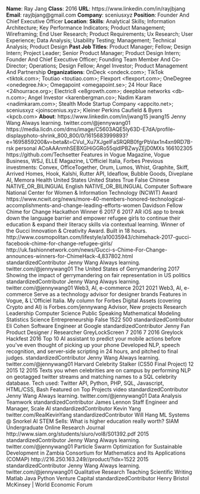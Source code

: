 **Name**: Ray Jang
**Class**: 2016
**URL**: https://www\.linkedin\.com/in/rayjbjang
**Email**: rayjbjang@gmail\.com
**Company**: sceniusxyz
**Position**: Founder And Chief Executive Officer
**Location**: 
**Skills**: Analytical Skills; Information Architecture; Key Performance Indicators; Product Management; Wireframing; End User Research; Product Requirements; Ux Research; User Experience; Data Analysis; Usability Testing; Management; Technical Analysis; Product Design
**Past Job Titles**: Product Manager; Fellow; Design Intern; Project Leader; Senior Product Manager; Product Design Intern; Founder And Chief Executive Officer; Founding Team Member And Co\-Director; Operations; Design Fellow; Angel Investor; Product Management And Partnership
**Organizations**: OnDeck <ondeck\.com>; TikTok <tiktok\.com>; Toutiao <toutiao\.com>; Flexport <flexport\.com>; OneDegree <onedegree\.hk>; Omegapoint <omegapoint\.se>; 24 Hour Race <24hourrace\.org>; Electric8 <e8growth\.com>; deepblue networks <db\-n\.com>; Angel Investor <karenbergman\.co>; Nadim Karam <nadimkaram\.com>; Stealth Mode Startup Company <appcito\.net>; sceniusxyz <joinscenius\.xyz>; Kleiner Perkins Caufield & Byers <kpcb\.com>
**About**: https://www\.linkedin\.com/in/jwang15 jwang15 Jenny Wang Always learning\. twitter\.com/@jennywang01 https://media\.licdn\.com/dms/image/C5603AQE5ly63D\-E7dA/profile\-displayphoto\-shrink\_800\_800/0/1615683999893?e=1695859200&v=beta&t=CVuI\_Xu7XJgelFaSRQRB0fgrPbVax1n4xn9RD7B\-rsk personal ACoAAAnmhSEBXGHiGGRo55qidlPBZwyZEjD0MXs 166102305 https://github\.com/Techsetter  Features in Vogue Magazine, Vogue Business, WSJ, ELLE Magazine, L’Officiel Italia, Forbes  Previous investments: Convex, OfficeTogether, Orum, Lumos, Whist, Graphite, Skiff, Arrived Homes, Hook, Kalshi, Rutter API, Ideaflow, Bubble Goods, Diveplane AI, Memora Health United States United States True False Chinese NATIVE\_OR\_BILINGUAL English NATIVE\_OR\_BILINGUAL Computer Software  National Center for Women & Information Technology \(NCWIT\) Award  https://www\.ncwit\.org/news/more\-40\-members\-honored\-technological\-accomplishments\-and\-change\-leading\-efforts\-women Davidson Fellow Chime for Change Hackathon Winner 6 2017 6 2017 AR iOS app to break down the language barrier and empower refugee girls to continue their education & expand their literacy skills via contextual learning\. Winner of the Gucci Innovation & Creativity Award\.  Built in 18 hours\.  http://www\.cosmopolitan\.com/lifestyle/a10035943/chimehack\-2017\-gucci\-facebook\-chime\-for\-change\-refugee\-girls/ http://uk\.fashionnetwork\.com/news/Gucci\-s\-Chime\-For\-Change\-announces\-winners\-for\-ChimeHack\-4,837802\.html standardizedContributor Jenny Wang Always learning\. twitter\.com/@jennywang01 The United States of Gerrymandering 2017 Showing the impact of gerrymandering on fair representation in US politics standardizedContributor Jenny Wang Always learning\. twitter\.com/@jennywang01 Web3, AI, e\-commerce 2021 2021 Web3, AI, e\-commerce Serve as a technology advisor for designer brands   Features in Vogue, & L'Officiel Italia\.  My column for Forbes Digital Assets \(covering Crypto and AI\) is Forbes\.com/jennywang Advisor, New projects Research Leadership Computer Science Public Speaking Mathematical Modeling Statistics Science Entrepreneurship False 1522 500 standardizedContributor Eli Cohen Software Engineer at Google standardizedContributor Jenny Fan Product Designer / Researcher GreyLockScreen 7 2016 7 2016 Greylock Hackfest 2016 Top 10 AI assistant to predict your mobile actions before you've even thought of picking up your phone  Developed NLP, speech recognition, and server\-side scripting in 24 hours, and pitched to final judges\. standardizedContributor Jenny Wang Always learning\. twitter\.com/@jennywang01 Harvard Celebrity Stalker \(CS50 Final Project\) 12 2015 12 2015 Texts you when celebrities are on campus by performing NLP on geotagged twitter streams and matching names to a SQL celebrity database\. Tech used: Twitter API, Python, PHP, SQL, Javascript, HTML/CSS, Bash  Featured on Top Projects video standardizedContributor Jenny Wang Always learning\. twitter\.com/@jennywang01 Data Analysis Teamwork standardizedContributor James Lennon Staff Engineer and Manager, Scale AI standardizedContributor Kevin Yang twitter\.com/RealKevinYang standardizedContributor Will Hang ML Systems @ Snorkel AI STEM Sells: What is higher education really worth? SIAM Undergraduate Online Research Journal http://www\.siam\.org/students/siuro/vol8/S01392\.pdf 2015 standardizedContributor Jenny Wang Always learning\. twitter\.com/@jennywang01 Particle Swarm Optimization for Sustainable Development in Zambia Consortium for Mathematics and Its Applications \(COMAP\) http://216\.250\.163\.249//product/?idx=1522 2015 standardizedContributor Jenny Wang Always learning\. twitter\.com/@jennywang01 Qualitative Research Teaching Scientific Writing Matlab Java Python Venture Capital standardizedContributor Henry Bristol McKinsey | World Economic Forum
